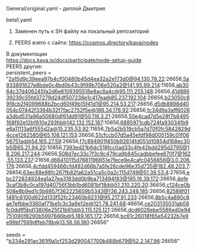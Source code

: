 General/original.yaml - деплой Дмитрия<p>

beta1.yaml<p>
1) Заменен путь к SH файлу на локальный репозиторий<p>
2) PEERS взято с сайта: https://cosmos.directory/kava/nodes<p>

В документации</br>
https://docs.kava.io/docs/participate/node-setup-guide</br>
PEERS другие:</br>
persistent_peers = "2a15d9c39eea97b4cf00480b45d4ea32a2e173d0@94.130.78.22:26656,5a933891627e8bde0c4bd0b43c9f99b706e520a2@141.95.99.214:11656,ab3064c37d406245fa2d6e6109395518e8ac8a4c@95.111.255.148:26656,41d88639239c55fd37279d24df507238e1c417ea@85.237.192.104:26656,b23050c89f8cb2f4099688b2bcd60f49b15f41d1@95.214.53.217:26656,d5db8898d40054c07442f3364b32f7fac2752f5e@188.34.178.92:26656,fc34d9a3aff6026a3dbd531a96a50680df61dd91@50.116.3.21:26656,50e4cad7d5e28f7b6495168f92e12bf810e293fd@142.132.152.187:10856,6885971cdb724fa93034fb9e6a11113a6f555d2a@15.235.53.92:11656,7b5a2b519cb5a7d70f0fc5842829d4cce1262585@65.108.121.153:26656,51cfccb07d5a45efdf98d005159c01f0656751ad@54.165.27.59:26656,f7c894901f450b92614fd051d10854d168ec30b5@65.21.94.20:10856,7393ed21b6dc516fcc0ad33c4fe42bdd295d2795@18.206.217.244:26656,508d7ec33c7f3c9c479ca9b845cadbbefee670f7@162.55.133.237:21656,d68410115d7681196651e7fece9e4cafc0456856@3.0.206.176:26656,4cfdd459466cfd492d66b7a5fe26cde96e35d735@182.48.203.7:26656,63ec88e98fc267fb82fa62a51ca5c0a2c115d749@51.38.53.4:27656,ebc272824924ea1a27ea3183dd0b9ba713494f83@185.16.39.172:26656,4efe3caf3b8c0ca197d40756f3bb1bd6081bf18d@51.210.220.20:36656,c124ce0b508e8b9ed1c5b6957f362225659b5343@136.243.248.185:26656,82588f011491c6100d922d133f52fc23460b9231@95.217.91.233:26656,8b5c4a890c8ae7efbbe3360af71be1c3c3a9e12e@121.78.241.68:46656,ce203135031ab08fc0ddff5bd13806e25f21b91d@3.115.125.121:26656,dcd6026ebe5586ed0e94751090f8290b5997666b@5.189.165.172:26656,bc61c26018f65e54232b7e9e99bf7599dffeb78b@13.56.56.180:26656"
</br></br>
seeds = "b334e291ac361f9a1cf253d290047700b488b679@52.2.147.96:26656"


